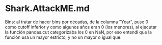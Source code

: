 Shark.AttackME.md
======






Bins: al tratar de hacer bins por décadas, de la columna "Year", puse 0 como cutoff inferior y como algunos años eran 0 (los menores), al ejecutar la función pandas.cut categorizaba los 0 en NaN, por eso entendí que la función usa un mayor estricto, y no un mayor o igual que.